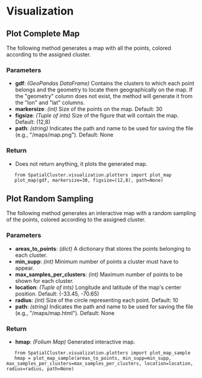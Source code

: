 Visualization
===============

Plot Complete Map
-----------------------

The following method generates a map with all the points, colored according to the assigned cluster.

### Parameters

- **gdf**: *(GeoPandas DataFrame)* Contains the clusters to which each point belongs and the geometry to locate them geographically on the map. If the "geometry" column does not exist, the method will generate it from the "lon" and "lat" columns.
- **markersize**: *(int)* Size of the points on the map. Default: 30
- **figsize**: *(Tuple of ints)* Size of the figure that will contain the map. Default: (12,8)
- **path**: *(string)* Indicates the path and name to be used for saving the file (e.g., "/maps/map.png"). Default: None

### Return

- Does not return anything, it plots the generated map.

```
   from SpatialCluster.visualization.plotters import plot_map
   plot_map(gdf, markersize=30, figsize=(12,8), path=None)
```

Plot Random Sampling
----------------------------

The following method generates an interactive map with a random sampling of the points, colored according to the assigned cluster.

### Parameters

- **areas_to_points**: *(dict)* A dictionary that stores the points belonging to each cluster.
- **min_supp**: *(int)* Minimum number of points a cluster must have to appear.
- **max_samples_per_clusters**: *(int)* Maximum number of points to be shown for each cluster.
- **location**: *(Tuple of ints)* Longitude and latitude of the map's center position. Default: (-33.45, -70.65)
- **radius**: *(int)* Size of the circle representing each point. Default: 10
- **path**: *(string)* Indicates the path and name to be used for saving the file (e.g., "/maps/map.html"). Default: None

### Return

- **hmap**: *(Folium Map)* Generated interactive map.

```
   from SpatialCluster.visualization.plotters import plot_map_sample
   hmap = plot_map_sample(areas_to_points, min_supp=min_supp, max_samples_per_clusters=max_samples_per_clusters, location=location, radius=radius, path=None)
```
